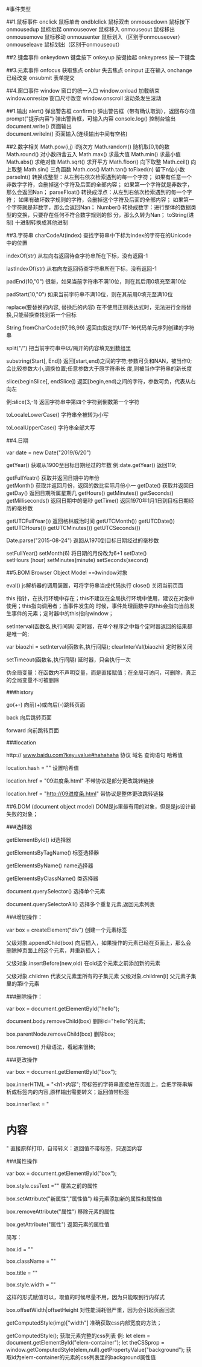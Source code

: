 
#事件类型

##1.鼠标事件
onclick         鼠标单击
ondblclick      鼠标双击
onmousedown     鼠标按下
onmousedup      鼠标抬起
onmouseover     鼠标移入
onmouseout      鼠标移出
onmousemove     鼠标移动
onmousenter     鼠标划入（区别于onmouseover）
onmouseleave    鼠标划出（区别于onmouseout）

##2.键盘事件
onkeydown       键盘按下
onkeyup         按键抬起
onkeypress      按一下键盘

##3.元素事件
onfocus         获取焦点
onblur          失去焦点
oninput         正在输入
onchange        已经改变
onsubmit        表单提交

##4.窗口事件
window          窗口的统一入口
window.onload   加载结束
window.onresize 窗口尺寸改变
window.onscroll 滚动条发生滚动



##1.输出
alert()                   弹出警告框
confirm()                 弹出警告框（带有确认取消），返回布尔值
prompt("提示内容")         弹出警告框，可输入内容
console.log()             控制台输出
document.write()          页面输出    
document.writeln()        页面输入(连续输出中间有空格)



##2.数字相关
Math.pow(i,j)             i的j次方
Math.random()             随机取[0,1)的数
Math.round()              对小数四舍五入
Math.max()                求最大值
Math.min()                求最小值
Math.abs()                求绝对值
Math.sqrt()               求开平方
Math.floor()              向下取整
Math.ceil()               向上取整
Math.sin()                三角函数
Math.cos()
Math.tan()
toFixed(n)                留下n位小数
parseInt()                转换成整型：从左到右依次检索遇到的每一个字符；
                                     如果有任意一个非数字字符，会删掉这个字符及后面的全部内容； 如果第一个字符就是非数字，那么会返回Nan；
parseFloat()              转换成浮点：从左到右依次检索遇到的每一个字符；
                                     如果有破坏数字规则的字符，会删掉这个字符及后面的全部内容；
                                     如果第一个字符就是非数字，那么会返回Nan；
Number()                  转换成数字：进行整体的数据类型的变换，只要存在任何不符合数字规则的部                                                                             分，那么久转为Nan；
toString(进制)            十进制转换成其他进制            


##3.字符串
charCodeAt(index)                     查找字符串中下标为index的字符在的Unicode中的位置

indexOf(str)                          从左向右返回待查字符串所在下标，没有返回-1   

lastIndexOf(str)                      从右向左返回待查字符串所在下标，没有返回-1


padEnd(10,"0")                        很新，如果当前字符串不满10位，则在其后用0填充至满10位

padStart(10,"0")                      如果当前字符串不满10位，则在其前用0填充至满10位

replace(要替换的内容, 替换后的内容)     在不使用正则表达式时，无法进行全局替换,只能替换查找到第一个目标

String.fromCharCode(97,98,99)         返回由指定的UTF-16代码单元序列创建的字符串

split("/")                            把当前字符串中以/隔开的内容填充到数组里

substring(Start[, End])               返回[start,end)之间的字符;参数可负和NAN，被当作0;会比较参数大小,调换位置;任意参数大于原字符串长                                       度,则被当作字符串的新长度

slice(beginSlice[, endSlice])         返回[begin,end)之间的字符，参数可负，代表从右向左

例:slice(3,-1)                        返回字符串中第四个字符到倒数第一个字符

toLocaleLowerCase()                   字符串全被转为小写

toLocalUpperCase()                    字符串全部大写


##4.日期

var date = new Date("2019/6/20")

getYear()                             获取从1900至目标日期经过的年数
例:date.getYear()                      返回119;

getFullYeatr()                        获取并返回日期中的年份  
getMonth()                            获取并返回月份，返回的数比实际月份小一
getDate()                             获取并返回日     
getDay()                              返回日期所属星期几
getHours()
getMinutes()
getSeconds()
getMilliseconds()                     返回日期中的毫秒
getTime()                             返回1970年1月1日到目标日期经历的毫秒数

getUTCFullYear())                     返回格林威治时间
getUTCMonth())
getUTCDate())
getUTCHours())
getUTCMinutes())
getUTCSeconds())

Date.parse("2015-08-24")              返回从1970到目标日期经过的毫秒数


setFullYear()
setMonth(6)                            将日期的月份改为6+1
setDate()                   
setHours  (hour)
setMinutes(minute)
setSeconds(second)        

##5.BOM Browser Object Model ==》window对象

eval()                           js解析器的调用装置，可将字符串当成代码执行
close()                          关闭当前页面
             
this                             指针，在执行环境中存在；this不建议在全局执行环境中使用，建议在对象中使用；this指向调用者；当事件发生的                                  时候，事件处理函数中的this会指向当前发生事件的元素；定时器中的this指向window；

setInterval(函数名,执行间隔)      定时器，在单个程序之中每个定时器返回的结果都是唯一的;  

var biaozhi = setInterval(函数名,执行间隔);
clearInterVal(biaozhi)           定时器关闭

setTimeout(函数名,执行间隔)       延时器，只会执行一次

伪全局变量：在函数内不声明变量，而是直接赋值；在全局可访问，可删除，真正的全局变量不可被删除

###history

go(+-)                           向前(+)或向后(-)跳转页面
         
back                             向后跳转页面
         
forward                          向前跳转页面

###location

http:// www.baidu.com?key=value#hahahaha
协议       域名        查询语句   哈希值


location.hash = ""                         设置哈希值
      
location.href = "09进度条.html"             不带协议是部分更改跳转链接
    
location.href = "http://09进度条.html"      带协议是整体更改跳转链接
 



##6.DOM  (document object model)
DOM是js里最有用的对象，但是是js设计最失败的对象；

###选择器

getElementById()                id选择器

getElementsByTagName()          标签选择器

getElementsByName()             name选择器

getElementsByClassName()        类选择器

document.querySelector()        选择单个元素

document.querySelectorAll()     选择多个重复元素,返回元素列表

###增加操作：

var box = createElement("div")             创建一个元素标签

父级对象.appendChild(box)                   向后插入，如果操作的元素已经在页面上，那么会删除掉页面上的这个元素，并重新插入；

父级对象.insertBefore(new,old)              在old这个元素之前添加新的元素

父级对象.children                           代表父元素里所有的子集元素
父级对象.children[i]                        父元素子集里的第i个元素


###删除操作：

var box = document.getElementById("hello");

document.body.removeChild(box)              删除id="hello"的元素;
    
box.parentNode.removeChild(box)             删除box;
    
box.remove()                                升级语法，看起来很棒;

###更改操作

 var box = document.getElementById("box");

 box.innerHTML = "&lt;h1&gt;内容</h1>";     带标签的字符串直接放在页面上，会把字符串解析成标签内的内容,原样输出需要转义；返回值带标签
    
 box.innerText = "<h1>内容</h1>"            直接原样打印，自带转义：返回值不带标签，只返回内容

###属性操作

 var box = document.getElementById("box");

 box.style.cssText =""                覆盖之前的属性

 box.setAttribute("新属性","属性值")   给元素添加新的属性和属性值

 box.removeAttribute("属性")          移除元素的属性

 box.getAttribute("属性")             返回元素的属性值

 简写：

 box.id = ""

 box.className = ""

 box.title = ""

 box.style.width = ""

这样的形式赋值可以，取值的时候尽量不用，因为只能取到行内样式


box.offsetWidth|offsetHeight            对性能消耗很严重，因为会引起页面回流

getComputedStyle(img)["width"]          准确获取css内部宽度的方法；

getComputedStyle();                     获取元素完整的css列表
例: let elem = document.getElementById("elem-container");
    let theCSSprop = window.getComputedStyle(elem,null).getPropertyValue("background");
    获取id为elem-container的元素的css列表里的background属性值
























